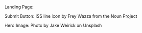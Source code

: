 

Landing Page: 

Submit Button: ISS line icon by Frey Wazza from the Noun Project

Hero Image: Photo by Jake Weirick on Unsplash
